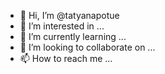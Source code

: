 - 👋 Hi, I’m @tatyanapotue
- 👀 I’m interested in ...
- 🌱 I’m currently learning ...
- 💞️ I’m looking to collaborate on ...
- 📫 How to reach me ...

<!---
tatyanapotue/tatyanapotue is a ✨ special ✨ repository because its `README.md` (this file) appears on your GitHub profile.
You can click the Preview link to take a look at your changes.
--->
